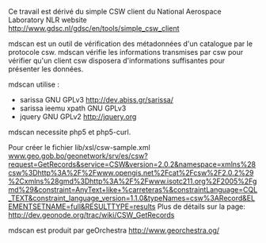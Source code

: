 Ce travail est dérivé du simple CSW client du National Aerospace Laboratory NLR
website http://www.gdsc.nl/gdsc/en/tools/simple_csw_client

mdscan est un outil de vérification des métadonnées d'un catalogue par le protocole csw.
mdscan vérifie les informations transmises par csw pour vérifier qu'un client csw disposera
d'informations suffisantes pour présenter les données.

mdscan utilise :
 * sarissa              GNU GPLv3    http://dev.abiss.gr/sarissa/
 * sarissa ieemu xpath  GNU GPLv3
 * jquery               GNU GPLv2    http://jquery.org

mdscan necessite php5 et php5-curl.

Pour créer le fichier lib/xsl/csw-sample.xml
    www.geo.gob.bo/geonetwork/srv/es/csw?request=GetRecords&service=CSW&version=2.0.2&namespace=xmlns%28csw%3Dhttp%3A%2F%2Fwww.opengis.net%2Fcat%2Fcsw%2F2.0.2%29%2Cxmlns%28gmd%3Dhttp%3A%2F%2Fwww.isotc211.org%2F2005%2Fgmd%29&constraint=AnyText+like+%carreteras%&constraintLanguage=CQL_TEXT&constraint_language_version=1.1.0&typeNames=csw%3ARecord&ELEMENTSETNAME=full&RESULTTYPE=results
Plus de détails sur la page:
    http://dev.geonode.org/trac/wiki/CSW_GetRecords

mdscan est produit par geOrchestra
http://www.georchestra.og/

